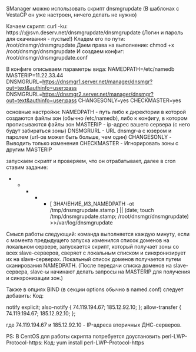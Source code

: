 SManager можно использовать скрипт dnsmgrupdate
(В шаблонах с VestaCP он уже настроен, ничего делать не нужно)

Качаем скрипт:
curl -ku: https://:@svn.deserv.net/dnsmgrupdate/dnsmgrupdate
(Логин и пароль для скачивания - пустые!)
Кладем его по пути: /root/dnsmgr/dnsmgrupdate
Даем права на выполнение: chmod +x /root/dnsmgr/dnsmgrupdate
И создаем конфиг: /root/dnsmgr/dnsmgrupdate.conf

В конфиге описываем параметры вида:
NAMEDPATH=/etc/namedb
MASTERIP=11.22.33.44
DNSMGRURL=https://dnsmgr1.server.net/manager/dnsmgr?out=text&authinfo=user:pass
DNSMGRURL=https://dnsmgr2.server.net/manager/dnsmgr?out=text&authinfo=user:pass
CHANGESONLY=yes
CHECKMASTER=yes

основные настройки:
NAMEDPATH - путь либо к директории в которой создаются файлы зон (обычно /etc/namedb), либо к конфигу, в котором прописываются файлы зон
MASTERIP - ip-адрес вашего сервера (с него будут забираться зоны)
DNSMGRURL - URL dnsmgr-а с юзером и паролем (url-ов может быть больше, чем один)
CHANGESONLY - Выводить только изменения
CHECKMASTER - Игнорировать зоны с другим MASTERIP

запускаем скрипт и проверяем, что он отрабатывает, далее в cron ставим задание:
* * * * * [ ЗНАЧЕНИЕ_ИЗ_NAMEDPATH -ot /tmp/dnsmgrupdate.stamp ] || (date; touch /tmp/dnsmgrupdate.stamp; /root/dnsmgr/dnsmgrupdate) >>/var/log/dnsmgrupdate

Смысл работы следующий: команда выполняется каждую минуту, если с момента предыдущего запуска изменился список доменов на локальном сервере, запускается скрипт, который получает зоны со всех slave-серверов, сверяет с локальным списком и синхронизирует их на slave-серверах. Локальный список доменов получается путем сканирования NAMEDPATH. (После передачи списка доменов на slave-сервера, slave-ы начинают делать запросы на MASTERIP для получения и синхронизации зон.)

Также в опциях BIND (в секции options обычно в named.conf) следует добавить:
Код:

notify explicit;
also-notify { 74.119.194.67; 185.12.92.10; };
allow-transfer { 74.119.194.67; 185.12.92.10; };

где 74.119.194.67 и 185.12.92.10 - IP-адреса вторичных ДНС-серверов.

PS: В CentOS для работы скрипта потребуется доустановить perl-LWP-Protocol-https:
Код:
yum install perl-LWP-Protocol-https
